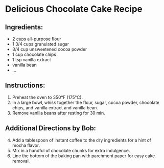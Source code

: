 # Delicious Chocolate Cake Recipe

## Ingredients:
- 2 cups all-purpose flour
- 1 3/4 cups granulated sugar
- 3/4 cup unsweetened cocoa powder
- 1 cup chocolate chips
- 1 tsp vanilla extract
- vanilla bean
- ...

## Instructions:
1. Preheat the oven to 350°F (175°C).
2. In a large bowl, whisk together the flour, sugar, cocoa powder, chocolate chips, and vanilla extract and vanilla bean.
3. Remove vanilla beans after resting for 30 min.


## Additional Directions by Bob:
4. Add a tablespoon of instant coffee to the dry ingredients for a hint of mocha flavor.
5. Mix in a handful of chocolate chunks for extra indulgence.
6. Line the bottom of the baking pan with parchment paper for easy cake removal.
